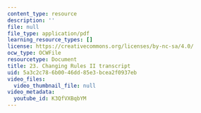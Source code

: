 ```yaml
---
content_type: resource
description: ''
file: null
file_type: application/pdf
learning_resource_types: []
license: https://creativecommons.org/licenses/by-nc-sa/4.0/
ocw_type: OCWFile
resourcetype: Document
title: 23. Changing Rules II transcript
uid: 5a3c2c78-6b00-46dd-85e3-bcea2f0937eb
video_files:
  video_thumbnail_file: null
video_metadata:
  youtube_id: K3QfVXBqbYM
---
```

